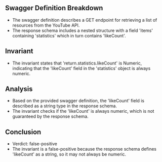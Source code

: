 ## Swagger Definition Breakdown
- The swagger definition describes a GET endpoint for retrieving a list of resources from the YouTube API.
- The response schema includes a nested structure with a field 'items' containing 'statistics' which in turn contains 'likeCount'.

## Invariant
- The invariant states that 'return.statistics.likeCount' is Numeric, indicating that the 'likeCount' field in the 'statistics' object is always numeric.

## Analysis
- Based on the provided swagger definition, the 'likeCount' field is described as a string type in the response schema.
- The invariant checks if the 'likeCount' is always numeric, which is not guaranteed by the response schema.

## Conclusion
- Verdict: false-positive
- The invariant is a false-positive because the response schema defines 'likeCount' as a string, so it may not always be numeric.
